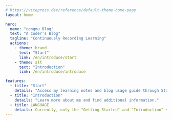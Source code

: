 ```yaml
---
# https://vitepress.dev/reference/default-theme-home-page
layout: home

hero:
  name: "congmu Blog"
  text: "A Coder's Blog"
  tagline: "Continuously Recording Learning"
  actions:
    - theme: brand
      text: "Start"
      link: /en/introduce/start
    - theme: alt
      text: "Introduction"
      link: /en/introduce/introduce

features:
  - title: "Start"
    details: "Access my learning notes and blog usage guide through Start."
  - title: "Introduction"
    details: "Learn more about me and find additional information."
  - title: LANGUAGE
    details: Currently, only the "Getting Started" and "Introduction" sections are available in English. The rest of the notes are not supported at this time. Apologies for the inconvenience.
---
```


